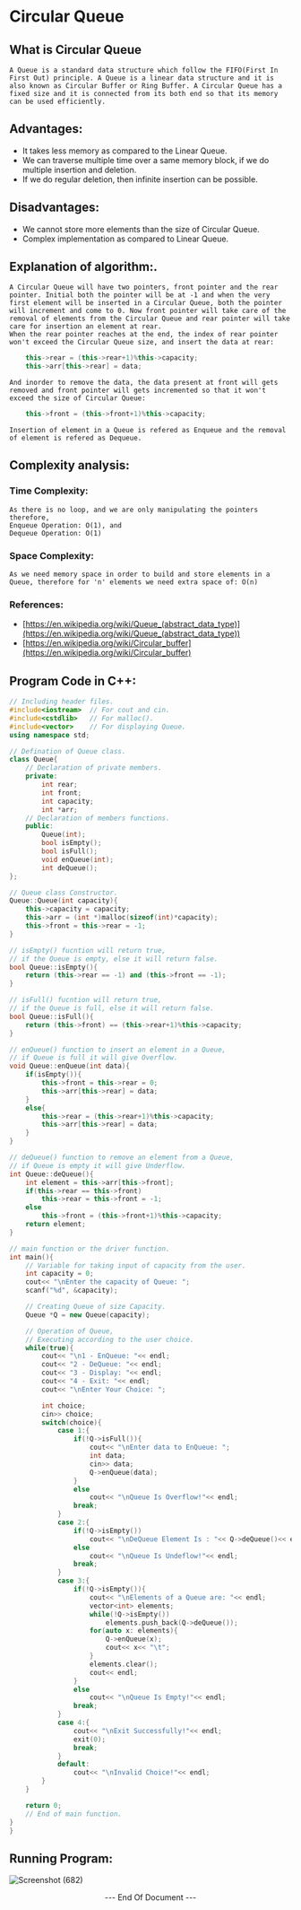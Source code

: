 # **Circular Queue**

## **What is Circular Queue**
    A Queue is a standard data structure which follow the FIFO(First In First Out) principle. A Queue is a linear data structure and it is also known as Circular Buffer or Ring Buffer. A Circular Queue has a fixed size and it is connected from its both end so that its memory can be used efficiently.

## **Advantages:**
- It takes less memory as compared to the Linear Queue.
- We can traverse multiple time over a same memory block, if we do multiple insertion and deletion.
- If we do regular deletion, then infinite insertion can be possible.

## **Disadvantages:**
- We cannot store more elements than the size of Circular Queue.
- Complex implementation as compared to Linear Queue.

## **Explanation of algorithm:**.
    A Circular Queue will have two pointers, front pointer and the rear pointer. Initial both the pointer will be at -1 and when the very first element will be inserted in a Circular Queue, both the pointer will increment and come to 0. Now front pointer will take care of the removal of elements from the Circular Queue and rear pointer will take care for insertion an element at rear.
    When the rear pointer reaches at the end, the index of rear pointer won't exceed the Circular Queue size, and insert the data at rear:
```cpp
    this->rear = (this->rear+1)%this->capacity;
	this->arr[this->rear] = data;
```
    
    And inorder to remove the data, the data present at front will gets removed and front pointer will gets incremented so that it won't exceed the size of Circular Queue:
```cpp
	this->front = (this->front+1)%this->capacity;
``` 

    Insertion of element in a Queue is refered as Enqueue and the removal of element is refered as Dequeue. 

## **Complexity analysis:**
### **Time Complexity:**
    As there is no loop, and we are only manipulating the pointers therefore,
    Enqueue Operation: O(1), and 
    Dequeue Operation: O(1)

### **Space Complexity:**
    As we need memory space in order to build and store elements in a Queue, therefore for 'n' elements we need extra space of: O(n)

### **References:**
- [https://en.wikipedia.org/wiki/Queue_(abstract_data_type)](https://en.wikipedia.org/wiki/Queue_(abstract_data_type))
- [https://en.wikipedia.org/wiki/Circular_buffer](https://en.wikipedia.org/wiki/Circular_buffer)

## **Program Code in C++:**
```cpp
// Including header files.
#include<iostream>  // For cout and cin.
#include<cstdlib>   // For malloc().
#include<vector>    // For displaying Queue.
using namespace std;

// Defination of Queue class.
class Queue{
	// Declaration of private members.
    private: 
        int rear;
        int front;
        int capacity;
        int *arr;
	// Declaration of members functions.
    public: 
        Queue(int);
        bool isEmpty();
        bool isFull();
        void enQueue(int);
        int deQueue();
};

// Queue class Constructor.
Queue::Queue(int capacity){
	this->capacity = capacity;
	this->arr = (int *)malloc(sizeof(int)*capacity);
	this->front = this->rear = -1;
}

// isEmpty() fucntion will return true,
// if the Queue is empty, else it will return false.
bool Queue::isEmpty(){
	return (this->rear == -1) and (this->front == -1);
}

// isFull() fucntion will return true,
// if the Queue is full, else it will return false.
bool Queue::isFull(){
	return (this->front) == (this->rear+1)%this->capacity;
}

// enQueue() function to insert an element in a Queue,
// if Queue is full it will give Overflow.
void Queue::enQueue(int data){
	if(isEmpty()){
		this->front = this->rear = 0;
		this->arr[this->rear] = data;
	}
	else{
		this->rear = (this->rear+1)%this->capacity;
		this->arr[this->rear] = data;
	}
}

// deQueue() function to remove an element from a Queue,
// if Queue is empty it will give Underflow.
int Queue::deQueue(){
	int element = this->arr[this->front];
	if(this->rear == this->front)
		this->rear = this->front = -1;
	else
		this->front = (this->front+1)%this->capacity;
	return element;
}

// main function or the driver function.
int main(){
	// Variable for taking input of capacity from the user.
	int capacity = 0;
	cout<< "\nEnter the capacity of Queue: ";
	scanf("%d", &capacity);

	// Creating Queue of size Capacity.
	Queue *Q = new Queue(capacity);

	// Operation of Queue,
	// Executing according to the user choice.
	while(true){
		cout<< "\n1 - EnQueue: "<< endl;
		cout<< "2 - DeQueue: "<< endl;
		cout<< "3 - Display: "<< endl;
		cout<< "4 - Exit: "<< endl;
		cout<< "\nEnter Your Choice: ";

		int choice;
		cin>> choice;
		switch(choice){
			case 1:{
				if(!Q->isFull()){
					cout<< "\nEnter data to EnQueue: ";
					int data;
					cin>> data;
					Q->enQueue(data);
				}
				else
					cout<< "\nQueue Is Overflow!"<< endl;
				break;
			}
			case 2:{
				if(!Q->isEmpty())
					cout<< "\nDeQueue Element Is : "<< Q->deQueue()<< endl;
				else
					cout<< "\nQueue Is Undeflow!"<< endl;
				break;
			}
			case 3:{
				if(!Q->isEmpty()){
					cout<< "\nElements of a Queue are: "<< endl;
					vector<int> elements;
					while(!Q->isEmpty())
						elements.push_back(Q->deQueue());
					for(auto x: elements){
						Q->enQueue(x);
						cout<< x<< "\t";
					}
					elements.clear();
					cout<< endl;
				}
				else
					cout<< "\nQueue Is Empty!"<< endl;
				break;
			}
			case 4:{
				cout<< "\nExit Successfully!"<< endl;
				exit(0);
				break;
			}
			default:
				cout<< "\nInvalid Choice!"<< endl;
		}
	}

	return 0;
	// End of main function.
}
}
```

## **Running Program:**
![Screenshot (682)](https://user-images.githubusercontent.com/44056349/140026164-3d8019c7-0e3b-4f1f-8b42-36923393f648.png)

<p style="text-align: center;">--- End Of Document ---</p>
